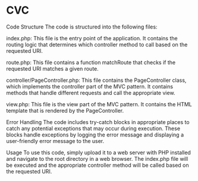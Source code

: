 # CVC
Code Structure
The code is structured into the following files:

index.php: This file is the entry point of the application. It contains the routing logic that determines which controller method to call based on the requested URI.

route.php: This file contains a function matchRoute that checks if the requested URI matches a given route.

controller/PageController.php: This file contains the PageController class, which implements the controller part of the MVC pattern. It contains methods that handle different requests and call the appropriate view.

view.php: This file is the view part of the MVC pattern. It contains the HTML template that is rendered by the PageController.

Error Handling
The code includes try-catch blocks in appropriate places to catch any potential exceptions that may occur during execution. These blocks handle exceptions by logging the error message and displaying a user-friendly error message to the user.

Usage
To use this code, simply upload it to a web server with PHP installed and navigate to the root directory in a web browser. The index.php file will be executed and the appropriate controller method will be called based on the requested URI.




